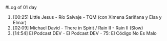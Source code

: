 #Log of 01 day

1. [00:25] Little Jesus - Río Salvaje - TQM (con Ximena Sariñana y Elsa y Elmar)
1. [02:09] Michael David - There in Spirit / Rain II - Rain II (Slow)
1. [14:54] El Podcast DEV - El Podcast DEV - 75: El Código No Es Malo
